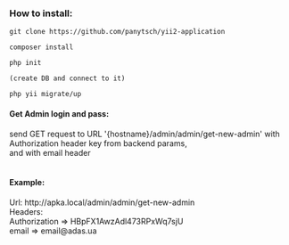 <h3> How to install: </h3>

````
git clone https://github.com/panytsch/yii2-application

composer install 

php init

(create DB and connect to it)

php yii migrate/up

````

<h4>Get Admin login and pass:</h4>

send GET request to URL '{hostname}/admin/admin/get-new-admin'
with Authorization header key from backend params, <br>
and with email header 
<br><br>
<h4>Example:</h4>
Url: http://apka.local/admin/admin/get-new-admin <br>
Headers: <br> Authorization => HBpFX1AwzAdl473RPxWq7sjU <br>
email => email@adas.ua



